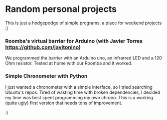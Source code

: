 # Random personal projects
This is just a hodgepodge of simple programs: a place for weekend projects :)  

### Roomba's virtual barrier for Arduino (with Javier Torres https://github.com/javitonino)
We programmed the barrier with an Arduino uno, an infrarred LED and a 120 Ohm resistor. Tested at home with our Roomba and it worked.


### Simple Chronometer with Python
I just wanted a chronometer with a simple interface, so I tried searching Ubuntu's repos.
Tired of wasting time with broken dependencies, I decided my time was best spent
programming my own chrono. This is a working (quite ugly) first version that needs
tons of improvement.


:)
